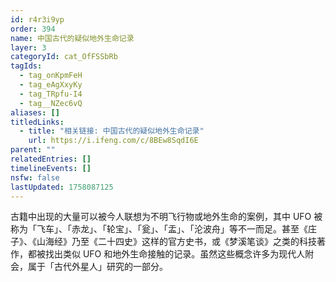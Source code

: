 ```yaml
---
id: r4r3i9yp
order: 394
name: 中国古代的疑似地外生命记录
layer: 3
categoryId: cat_OfFSSbRb
tagIds:
  - tag_onKpmFeH
  - tag_eAgXxyKy
  - tag_TRpfu-I4
  - tag__NZec6vQ
aliases: []
titledLinks:
  - title: "相关链接: 中国古代的疑似地外生命记录"
    url: https://i.ifeng.com/c/8BEw8SqdI6E
parent: ""
relatedEntries: []
timelineEvents: []
nsfw: false
lastUpdated: 1758087125
---
```


古籍中出现的大量可以被今人联想为不明飞行物或地外生命的案例，其中 UFO 被称为「飞车」、「赤龙」、「轮宝」、「瓮」、「盂」、「沦波舟」等不一而足。甚至《庄子》、《山海经》乃至《二十四史》这样的官方史书，或《梦溪笔谈》之类的科技著作，都被找出类似 UFO 和地外生命接触的记录。虽然这些概念许多为现代人附会，属于「古代外星人」研究的一部分。